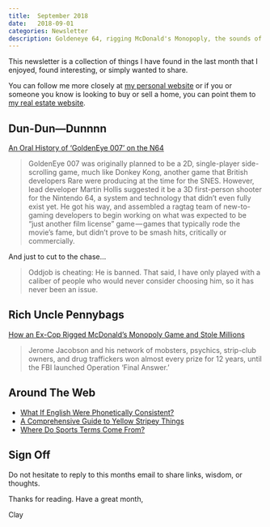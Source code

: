 ```yaml
---
title:  September 2018
date:   2018-09-01
categories: Newsletter
description: Goldeneye 64, rigging McDonald's Monopoply, the sounds of English, yellow things that hurt
---
```


This newsletter is a collection of things I have found in the last month that I enjoyed, found interesting, or simply wanted to share.

You can follow me more closely at [my personal website](http://claycarson.net "Personal Website") or if you or someone you know is looking to buy or sell a home, you can point them to [my real estate website](http://claycarson.com "Business Website ").

## Dun-Dun—Dunnnn

[An Oral History of ‘GoldenEye 007’ on the N64](https://melmagazine.com/an-oral-history-of-goldeneye-007-on-the-n64-129844f1c5ab)

> GoldenEye 007 was originally planned to be a 2D, single-player side-scrolling game, much like Donkey Kong, another game that British developers Rare were producing at the time for the SNES. However, lead developer Martin Hollis suggested it be a 3D first-person shooter for the Nintendo 64, a system and technology that didn’t even fully exist yet. He got his way, and assembled a ragtag team of new-to-gaming developers to begin working on what was expected to be “just another film license” game — games that typically rode the movie’s fame, but didn’t prove to be smash hits, critically or commercially.

And just to cut to the chase…

> Oddjob is cheating: He is banned. That said, I have only played with a caliber of people who would never consider choosing him, so it has never been an issue.

## Rich Uncle Pennybags

[How an Ex-Cop Rigged McDonald’s Monopoly Game and Stole Millions](https://www.thedailybeast.com/how-an-ex-cop-rigged-mcdonalds-monopoly-game-and-stole-millions "How an Ex-Cop Rigged McDonald’s Monopoly Game and Stole Millions")

> Jerome Jacobson and his network of mobsters, psychics, strip-club owners, and drug traffickers won almost every prize for 12 years, until the FBI launched Operation ‘Final Answer.’

## Around The Web

- [What If English Were Phonetically Consistent?](https://youtu.be/A8zWWp0akUU "What If English Were Phonetically Consistent?")
- [A Comprehensive Guide to Yellow Stripey Things](https://kottke.org/18/08/a-comprehensive-guide-to-yellow-stripey-things "A Comprehensive Guide to Yellow Stripey Things")
- [Where Do Sports Terms Come From?](https://www.nytimes.com/2018/08/06/sports/sports-cliches-metaphors.html "We Use Sports Terms All the Time. But Where Do They Come From?")

## Sign Off

Do not hesitate to reply to this months email to share links, wisdom, or thoughts.

Thanks for reading. Have a great month,

Clay